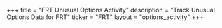 +++
title = "FRT Unusual Options Activity"
description = "Track Unusual Options Data for FRT"
ticker = "FRT"
layout = "options_activity"
+++

